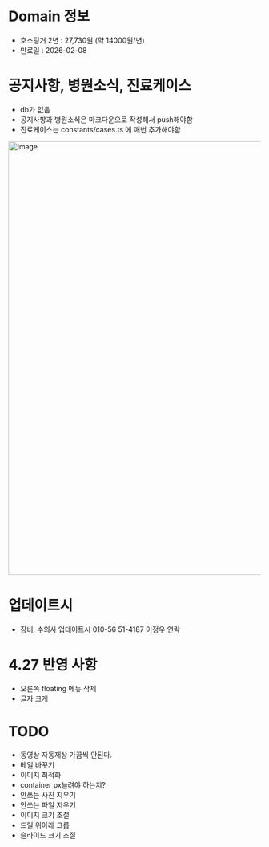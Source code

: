 # Domain 정보

- 호스팅거 2년 : 27,730원 (약 14000원/년)
- 만료일 : 2026-02-08

# 공지사항, 병원소식, 진료케이스

- db가 없음
- 공지사항과 병원소식은 마크다운으로 작성해서 push해야함
- 진료케이스는 constants/cases.ts 에 매번 추가해야함

<img width="864" alt="image" src="https://github.com/howooking/liebe-website/assets/87072568/30a771de-98d6-4930-b44b-87a6d81e83cb">

# 업데이트시

- 장비, 수의사 업데이트시 010-56 51-4187 이정우 연락

# 4.27 반영 사항

- 오른쪽 floating 메뉴 삭제
- 글자 크게

# TODO

- 동영상 자동재상 가끔씩 안된다.
- 메일 바꾸기
- 이미지 최적화
- container px늘려야 하는지?
- 안쓰는 사진 지우기
- 안쓰는 파일 지우기
- 이미지 크기 조절
- 드릴 위아래 크롭
- 슬라이드 크기 조절
